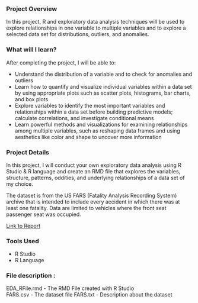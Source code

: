 ### Project Overview
In this project, R and exploratory data analysis techniques will be used to explore relationships in one variable to multiple variables and to explore a selected data set for distributions, outliers, and anomalies.

### What will I learn?
After completing the project, I will be able to:

* Understand the distribution of a variable and to check for anomalies and outliers
* Learn how to quantify and visualize individual variables within a data set by using appropriate plots such as scatter plots, histograms, bar charts, and box plots
* Explore variables to identify the most important variables and relationships within a data set before building predictive models; calculate correlations, and investigate conditional means
* Learn powerful methods and visualizations for examining relationships among multiple variables, such as reshaping data frames and using aesthetics like color and shape to uncover more information

### Project Details
In this project, I will conduct your own exploratory data analysis using R Studio & R language and create an RMD file that explores the variables, structure, patterns, oddities, and underlying relationships of a data set of my choice.

The dataset is from the US FARS (Fatality Analysis Recording System) archive that is intended to include every accident in which there was at least one fatality. Data are limited to vehicles where the front seat passenger seat was occupied.


[Link to Report](https://cdn.rawgit.com/YasserArafath/Udacity-Nanodegree-Projects/43b7d9e2/Project%203%20-%20Exploratory%20Data%20Analysis/Report.html)

### Tools Used
* R Studio
* R Language

### File description : 
EDA_RFile.rmd  -  The RMD File created with R Studio   
FARS.csv    -   The dataset file 
FARS.txt    -   Description about the dataset
